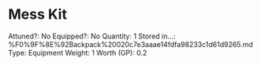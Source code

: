 # Mess Kit

Attuned?: No
Equipped?: No
Quantity: 1
Stored in...: %F0%9F%8E%92Backpack%20020c7e3aaae14fdfa98233c1d61d9265.md
Type: Equipment
Weight: 1
Worth (GP): 0.2